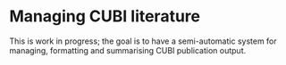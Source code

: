 # Managing CUBI literature 

This is work in progress; the goal is to have a semi-automatic system for
managing, formatting and summarising CUBI publication output.
